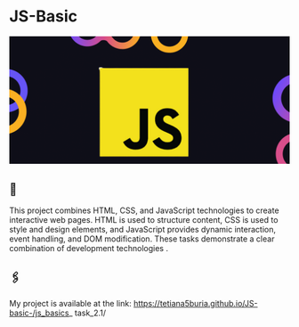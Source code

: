 # JS-Basic
![Logo](js.png)
## 📜
This project combines HTML, CSS, and JavaScript technologies to create interactive web pages. HTML is used to structure content, CSS is used to style and design elements, and JavaScript provides dynamic interaction, event handling, and DOM modification.  These tasks demonstrate a clear combination of development technologies .
## 🖇️
 My project is available at the link: https://tetiana5buria.github.io/JS-basic-/js_basics_ task_2.1/
